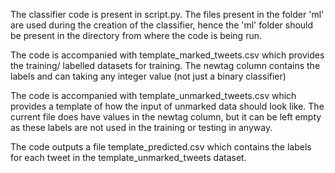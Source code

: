 The classifier code is present in script.py. The files present in the folder 'ml' are used during the creation of the classifier, hence the 'ml' folder should be present in the directory from where the code is being run.

The code is accompanied with template_marked_tweets.csv which provides the training/ labelled datasets for training. The newtag column contains the labels and can taking any integer value (not just a binary classifier)

The code is accompanied with template_unmarked_tweets.csv which provides a template of how the input of unmarked data should look like. The current file does have values in the newtag column, but it can be left empty as these labels are not used in the training or testing in anyway.

The code outputs a file template_predicted.csv which contains the labels for each tweet in the template_unmarked_tweets dataset.

